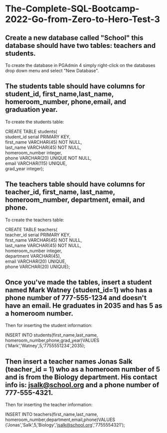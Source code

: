 # The-Complete-SQL-Bootcamp-2022-Go-from-Zero-to-Hero-Test-3

## Create a new database called "School" this database should have two tables: teachers and students.

To create the database in PGAdmin 4 simply right-click on the databases drop down menu and select "New Database".

## The students table should have columns for student_id, first_name,last_name, homeroom_number, phone,email, and graduation year.
To create the students table:<br>

CREATE TABLE students(<br>
student_id serial PRIMARY KEY,<br>
first_name VARCHAR(45) NOT NULL,<br>
last_name VARCHAR(45) NOT NULL, <br>
homeroom_number integer,<br>
phone VARCHAR(20) UNIQUE NOT NULL,<br>
email VARCHAR(115) UNIQUE,<br>
grad_year integer);

## The teachers table should have columns for teacher_id, first_name, last_name, homeroom_number, department, email, and phone.
To create the teachers table:<br>

CREATE TABLE teachers(<br>
teacher_id serial PRIMARY KEY,<br>
first_name VARCHAR(45) NOT NULL,<br>
last_name VARCHAR(45) NOT NULL, <br>
homeroom_number integer,<br>
department VARCHAR(45),<br>
email VARCHAR(20) UNIQUE,<br>
phone VARCHAR(20) UNIQUE);

## Once you've made the tables, insert a student named Mark Watney (student_id=1) who has a phone number of 777-555-1234 and doesn't have an email. He graduates in 2035 and has 5 as a homeroom number.
Then for inserting the student information: <br>

INSERT INTO students(first_name,last_name, homeroom_number,phone,grad_year)VALUES ('Mark','Watney',5,'7755551234',2035);

## Then insert a teacher names Jonas Salk (teacher_id = 1) who as a homeroom number of 5 and is from the Biology department. His contact info is: jsalk@school.org and a phone number of 777-555-4321.
Then for inserting the teacher information:<br>

INSERT INTO teachers(first_name,last_name, homeroom_number,department,email,phone)VALUES ('Jonas','Salk',5,'Biology','jsalk@school.org','7755554321');
